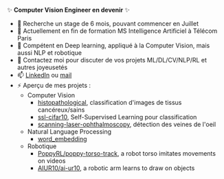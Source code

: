 ✨ **Computer Vision Engineer en devenir** ✨

- 👯 Recherche un stage de 6 mois, pouvant commencer en Juillet
- 🔭 Actuellement en fin de formation MS Intelligence Artificiel à Télécom Paris
- 🌱 Compétent en Deep learning, appliqué à la Computer Vision, mais aussi NLP et robotique
- 💬 Contactez moi pour discuter de vos projets ML/DL/CV/NLP/RL et autres joyeusetés
- 📫 [LinkedIn](https://www.linkedin.com/in/joffreyma/) ou [mail](ma.joffrey@gmail.com) 
- ⚡ Aperçu de mes projets : 
  - Computer Vision
    -  [histopathological](https://github.com/JoffreyMa/histopathological), classification d'images de tissus cancéreux/sains
    -  [ssl-cifar10](https://github.com/JoffreyMa/ssl-cifar10), Self-Supervised Learning pour classification 
    -  [scanning-laser-ophthalmoscopy](https://github.com/JoffreyMa/scanning-laser-ophthalmoscopy), détection des veines de l'oeil
  - Natural Language Processing
    -  [word_embedding](https://github.com/JoffreyMa/word_embedding)
  - Robotique
    -  [PoppyRL/poppy-torso-track](https://github.com/PoppyRL/poppy-torso-track), a robot torso imitates movements on videos 
    -  [AIUR10/ai-ur10](https://github.com/AIUR10/ai-ur10), a robotic arm learns to draw on objects
